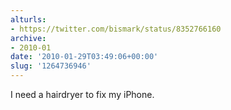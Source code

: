```yaml
---
alturls:
- https://twitter.com/bismark/status/8352766160
archive:
- 2010-01
date: '2010-01-29T03:49:06+00:00'
slug: '1264736946'
---
```


I need a hairdryer to fix my iPhone.

